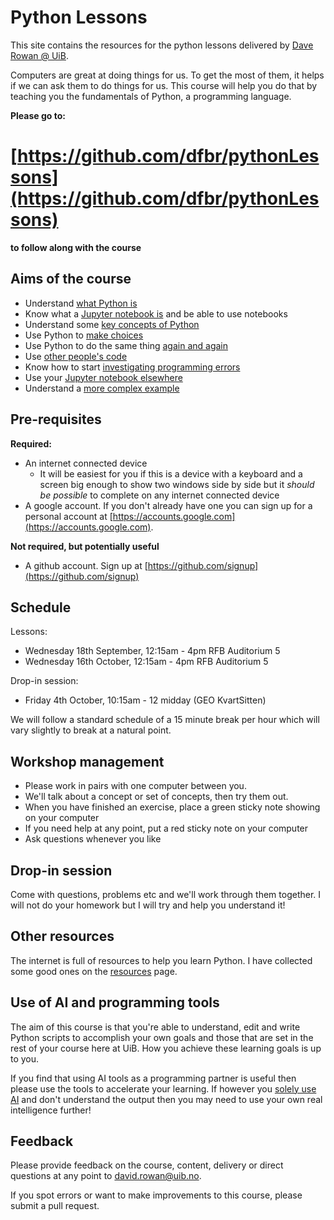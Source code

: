 # Python Lessons

This site contains the resources for the python lessons delivered by [Dave Rowan @ UiB](mailto:david.rowan@uib.no?subject=Python%20course).

Computers are great at doing things for us. To get the most of them, it helps if we can ask them to do things for us. This course will help you do that by teaching you the fundamentals of Python, a programming language.

**Please go to:**

# [https://github.com/dfbr/pythonLessons](https://github.com/dfbr/pythonLessons)

**to follow along with the course**

## Aims of the course
- Understand [what Python is](Lessons/whatIsPython.md)
- Know what a [Jupyter notebook is](Lessons/jupyterNotebook.md) and be able to use notebooks
- Understand some [key concepts of Python](Lessons/keyConcepts.md)
- Use Python to [make choices](Lessons/makeChoices.md)
- Use Python to do the same thing [again and again](Lessons/loops.md)
- Use [other people's code](Lessons/externalCode.md)
- Know how to start [investigating programming errors](Lessons/programmingErrors.md)
- Use your [Jupyter notebook elsewhere](Lessons/exportScript.md)
- Understand a [more complex example](Lessons/complexExample.md)<!--This is doing some data visualisation, plotting points on a map from a csv file. -->

## Pre-requisites

**Required:**
- An internet connected device
  - It will be easiest for you if this is a device with a keyboard and a screen big enough to show two windows side by side but it _should be possible_ to complete on any internet connected device
- A google account. If you don't already have one you can sign up for a personal account at [https://accounts.google.com](https://accounts.google.com).

**Not required, but potentially useful**
- A github account. Sign up at [https://github.com/signup](https://github.com/signup)

## Schedule

Lessons:
- Wednesday 18th September, 12:15am - 4pm RFB Auditorium 5
- Wednesday 16th October, 12:15am - 4pm RFB Auditorium 5

Drop-in session:
- Friday 4th October, 10:15am - 12 midday (GEO KvartSitten)

We will follow a standard schedule of a 15 minute break per hour which will vary slightly to break at a natural point.

## Workshop management

- Please work in pairs with one computer between you. 
- We'll talk about a concept or set of concepts, then try them out.
- When you have finished an exercise, place a green sticky note showing on your computer
- If you need help at any point, put a red sticky note on your computer
- Ask questions whenever you like

## Drop-in session

Come with questions, problems etc and we'll work through them together. I will not do your homework but I will try and help you understand it!

## Other resources

The internet is full of resources to help you learn Python. I have collected some good ones on the [resources](Lessons/resources.md) page.

## Use of AI and programming tools

The aim of this course is that you're able to understand, edit and write Python scripts to accomplish your own goals and those that are set in the rest of your course here at UiB. How you achieve these learning goals is up to you.

If you find that using AI tools as a programming partner is useful then please use the tools to accelerate your learning. If however you [solely use AI](https://www.zdnet.com/article/how-to-use-chatgpt-to-write-code/) and don't understand the output then you may need to use your own real intelligence further!

## Feedback

Please provide feedback on the course, content, delivery or direct questions at any point to [david.rowan@uib.no](mailto:david.rowan@uib.no?subject=Python%20course%20question%or%20correction).

If you spot errors or want to make improvements to this course, please submit a pull request.
